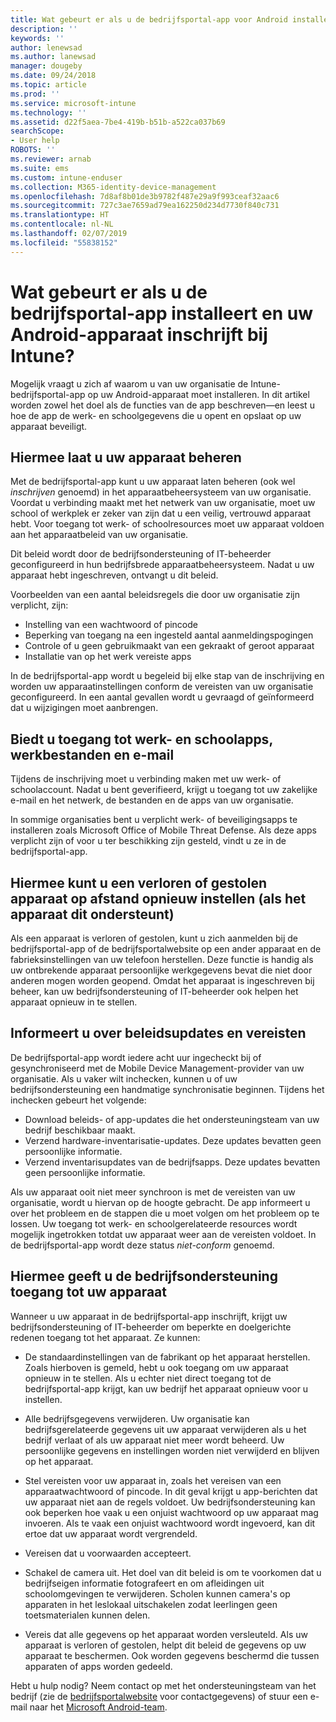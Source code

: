 ```yaml
---
title: Wat gebeurt er als u de bedrijfsportal-app voor Android installeert?
description: ''
keywords: ''
author: lenewsad
ms.author: lanewsad
manager: dougeby
ms.date: 09/24/2018
ms.topic: article
ms.prod: ''
ms.service: microsoft-intune
ms.technology: ''
ms.assetid: d22f5aea-7be4-419b-b51b-a522ca037b69
searchScope:
- User help
ROBOTS: ''
ms.reviewer: arnab
ms.suite: ems
ms.custom: intune-enduser
ms.collection: M365-identity-device-management
ms.openlocfilehash: 7d8af8b01de3b9782f487e29a9f993ceaf32aac6
ms.sourcegitcommit: 727c3ae7659ad79ea162250d234d7730f840c731
ms.translationtype: HT
ms.contentlocale: nl-NL
ms.lasthandoff: 02/07/2019
ms.locfileid: "55838152"
---
```

# <a name="what-happens-if-you-install-the-company-portal-app-and-enroll-your-android-device-in-intune"></a>Wat gebeurt er als u de bedrijfsportal-app installeert en uw Android-apparaat inschrijft bij Intune?

Mogelijk vraagt u zich af waarom u van uw organisatie de Intune-bedrijfsportal-app op uw Android-apparaat moet installeren. In dit artikel worden zowel het doel als de functies van de app beschreven&mdash;en leest u hoe de app de werk- en schoolgegevens die u opent en opslaat op uw apparaat beveiligt.

## <a name="gets-your-device-managed"></a>Hiermee laat u uw apparaat beheren
Met de bedrijfsportal-app kunt u uw apparaat laten beheren (ook wel *inschrijven* genoemd) in het apparaatbeheersysteem van uw organisatie. Voordat u verbinding maakt met het netwerk van uw organisatie, moet uw school of werkplek er zeker van zijn dat u een veilig, vertrouwd apparaat hebt. Voor toegang tot werk- of schoolresources moet uw apparaat voldoen aan het apparaatbeleid van uw organisatie. 

Dit beleid wordt door de bedrijfsondersteuning of IT-beheerder geconfigureerd in hun bedrijfsbrede apparaatbeheersysteem. Nadat u uw apparaat hebt ingeschreven, ontvangt u dit beleid. 

Voorbeelden van een aantal beleidsregels die door uw organisatie zijn verplicht, zijn:
* Instelling van een wachtwoord of pincode
* Beperking van toegang na een ingesteld aantal aanmeldingspogingen
* Controle of u geen gebruikmaakt van een gekraakt of geroot apparaat
* Installatie van op het werk vereiste apps

In de bedrijfsportal-app wordt u begeleid bij elke stap van de inschrijving en worden uw apparaatinstellingen conform de vereisten van uw organisatie geconfigureerd. In een aantal gevallen wordt u gevraagd of geïnformeerd dat u wijzigingen moet aanbrengen.

## <a name="gives-you-access-to-work-and-school-apps-work-files-and-email"></a>Biedt u toegang tot werk- en schoolapps, werkbestanden en e-mail
Tijdens de inschrijving moet u verbinding maken met uw werk- of schoolaccount. Nadat u bent geverifieerd, krijgt u toegang tot uw zakelijke e-mail en het netwerk, de bestanden en de apps van uw organisatie. 

In sommige organisaties bent u verplicht werk- of beveiligingsapps te installeren zoals Microsoft Office of Mobile Threat Defense. Als deze apps verplicht zijn of voor u ter beschikking zijn gesteld, vindt u ze in de bedrijfsportal-app.

## <a name="lets-you-remotely-reset-a-lost-or-stolen-device-if-device-supports-it"></a>Hiermee kunt u een verloren of gestolen apparaat op afstand opnieuw instellen (als het apparaat dit ondersteunt)
Als een apparaat is verloren of gestolen, kunt u zich aanmelden bij de bedrijfsportal-app of de bedrijfsportalwebsite op een ander apparaat en de fabrieksinstellingen van uw telefoon herstellen. Deze functie is handig als uw ontbrekende apparaat persoonlijke werkgegevens bevat die niet door anderen mogen worden geopend. Omdat het apparaat is ingeschreven bij beheer, kan uw bedrijfsondersteuning of IT-beheerder ook helpen het apparaat opnieuw in te stellen.  

## <a name="notifies-you-of-policy-updates-and-requirements"></a>Informeert u over beleidsupdates en vereisten
De bedrijfsportal-app wordt iedere acht uur ingecheckt bij of gesynchroniseerd met de Mobile Device Management-provider van uw organisatie. Als u vaker wilt inchecken, kunnen u of uw bedrijfsondersteuning een handmatige synchronisatie beginnen. Tijdens het inchecken gebeurt het volgende:  
* Download beleids- of app-updates die het ondersteuningsteam van uw bedrijf beschikbaar maakt.  
* Verzend hardware-inventarisatie-updates. Deze updates bevatten geen persoonlijke informatie.  
* Verzend inventarisupdates van de bedrijfsapps. Deze updates bevatten geen persoonlijke informatie.  

Als uw apparaat ooit niet meer synchroon is met de vereisten van uw organisatie, wordt u hiervan op de hoogte gebracht. De app informeert u over het probleem en de stappen die u moet volgen om het probleem op te lossen. Uw toegang tot werk- en schoolgerelateerde resources wordt mogelijk ingetrokken totdat uw apparaat weer aan de vereisten voldoet. In de bedrijfsportal-app wordt deze status *niet-conform* genoemd. 

## <a name="permits-company-support-access-to-your-device"></a>Hiermee geeft u de bedrijfsondersteuning toegang tot uw apparaat
Wanneer u uw apparaat in de bedrijfsportal-app inschrijft, krijgt uw bedrijfsondersteuning of IT-beheerder om beperkte en doelgerichte redenen toegang tot het apparaat. Ze kunnen:  

* De standaardinstellingen van de fabrikant op het apparaat herstellen. Zoals hierboven is gemeld, hebt u ook toegang om uw apparaat opnieuw in te stellen. Als u echter niet direct toegang tot de bedrijfsportal-app krijgt, kan uw bedrijf het apparaat opnieuw voor u instellen.  

* Alle bedrijfsgegevens verwijderen. Uw organisatie kan bedrijfsgerelateerde gegevens uit uw apparaat verwijderen als u het bedrijf verlaat of als uw apparaat niet meer wordt beheerd. Uw persoonlijke gegevens en instellingen worden niet verwijderd en blijven op het apparaat.  

* Stel vereisten voor uw apparaat in, zoals het vereisen van een apparaatwachtwoord of pincode. In dit geval krijgt u app-berichten dat uw apparaat niet aan de regels voldoet. Uw bedrijfsondersteuning kan ook beperken hoe vaak u een onjuist wachtwoord op uw apparaat mag invoeren. Als te vaak een onjuist wachtwoord wordt ingevoerd, kan dit ertoe dat uw apparaat wordt vergrendeld.  

* Vereisen dat u voorwaarden accepteert.  

* Schakel de camera uit. Het doel van dit beleid is om te voorkomen dat u bedrijfseigen informatie fotografeert en om afleidingen uit schoolomgevingen te verwijderen. Scholen kunnen camera's op apparaten in het leslokaal uitschakelen zodat leerlingen geen toetsmaterialen kunnen delen.  

* Vereis dat alle gegevens op het apparaat worden versleuteld. Als uw apparaat is verloren of gestolen, helpt dit beleid de gegevens op uw apparaat te beschermen. Ook worden gegevens beschermd die tussen apparaten of apps worden gedeeld.  

Hebt u hulp nodig? Neem contact op met het ondersteuningsteam van het bedrijf (zie de [bedrijfsportalwebsite](https://go.microsoft.com/fwlink/?linkid=2010980) voor contactgegevens) of stuur een e-mail naar het <a href="mailto:wintunedroidfbk@microsoft.com?subject=I'm having trouble installing the Company Portal app on my Android device&body=Describe the issue you're experiencing here.">Microsoft Android-team</a>.
